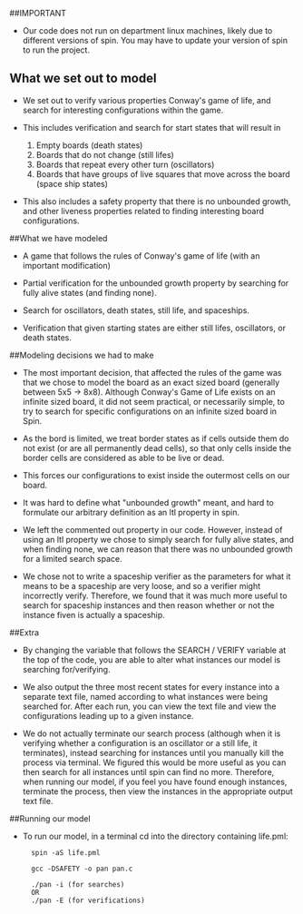 ##IMPORTANT

* Our code does not run on department linux machines, likely due to different versions of spin. You may have to update your version of spin to run the project.


## What we set out to model
* We set out to verify various properties Conway's game of life, and search for interesting configurations within the game.

* This includes verification and search for start states that will result in
	1. Empty boards (death states)
	2. Boards that do not change (still lifes)
	3. Boards that repeat every other turn (oscillators)
	4. Boards that have groups of live squares that move across the board (space ship states)

* This also includes a safety property that there is no unbounded growth, and other liveness properties related to finding interesting board configurations.


##What we have modeled

* A game that follows the rules of Conway's game of life (with an important modification)

* Partial verification for the unbounded growth property by searching for fully alive states (and finding none).

* Search for oscillators, death states, still life, and spaceships.

* Verification that given starting states are either still lifes, oscillators, or death states.


##Modeling decisions we had to make

* The most important decision, that affected the rules of the game was that we chose to model the board as an exact sized board (generally between 5x5 -> 8x8). Although Conway's Game of Life exists on an infinite sized board, it did not seem practical, or necessarily simple, to try to search for specific configurations on an infinite sized board in Spin.

* As the bord is limited, we treat border states as if cells outside them do not exist (or are all permanently dead cells), so that only cells inside the border cells are considered as able to be live or dead.
		
* This forces our configurations to exist inside the outermost cells on our board.

* It was hard to define what "unbounded growth" meant, and hard to formulate our arbitrary definition as an ltl property in spin.
		
* We left the commented out property in our code. However, instead of using an ltl property we chose to simply search for fully alive states, and when finding none, we can reason that there was no unbounded growth for a limited search space.

* We chose not to write a spaceship verifier as the parameters for what it means to be a spaceship are very loose, and so a verifier might incorrectly verify. Therefore, we found that it was much more useful to search for spaceship instances and then reason whether or not the instance fiven is actually a spaceship.


##Extra

* By changing the variable that follows the SEARCH / VERIFY variable at the top of the code, you are able to alter what instances our model is searching for/verifying.

* We also output the three most recent states for every instance into a separate text file, named according to what instances were being searched for. After each run, you can view the text file and view the configurations leading up to a given instance.

* We do not actually terminate our search process (although when it is verifying whether a configuration is an oscillator or a still life, it terminates), instead searching for instances until you manually kill the process via terminal. We figured this would be more useful as you can then search for all instances until spin can find no more. Therefore, when running our model, if you feel you have found enough instances, terminate the process, then view the instances in the appropriate output text file.


##Running our model

* To run our model, in a terminal cd into the directory containing life.pml:

		spin -aS life.pml

		gcc -DSAFETY -o pan pan.c

		./pan -i (for searches)
		OR
		./pan -E (for verifications)

  
